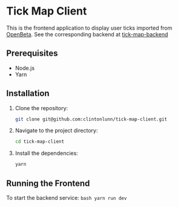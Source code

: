 # Tick Map Client

This is the frontend application to display user ticks imported from [OpenBeta](OpenBeta.io). See the corresponding backend at [tick-map-backend](https://github.com/clintonlunn/tick-map-backend/)

## Prerequisites

- Node.js
- Yarn

## Installation

1. Clone the repository:
    ```bash
    git clone git@github.com:clintonlunn/tick-map-client.git
    ```

2. Navigate to the project directory:
    ```bash
    cd tick-map-client
    ```

3. Install the dependencies:
    ```bash
    yarn
    ```

## Running the Frontend

To start the backend service:
    ```bash
    yarn run dev
    ```
